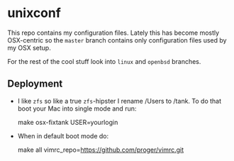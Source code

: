 unixconf
========

This repo contains my configuration files. Lately this has become mostly OSX-centric so the `master` branch
contains only configuration files used by my OSX setup.

For the rest of the cool stuff look into `linux` and `openbsd` branches.

Deployment
----------

* I like `zfs` so like a true `zfs`-hipster I rename /Users to /tank. To do that boot your Mac into
single mode and run:

    make osx-fixtank USER=yourlogin

* When in default boot mode do:

    make all vimrc_repo=https://github.com/proger/vimrc.git
